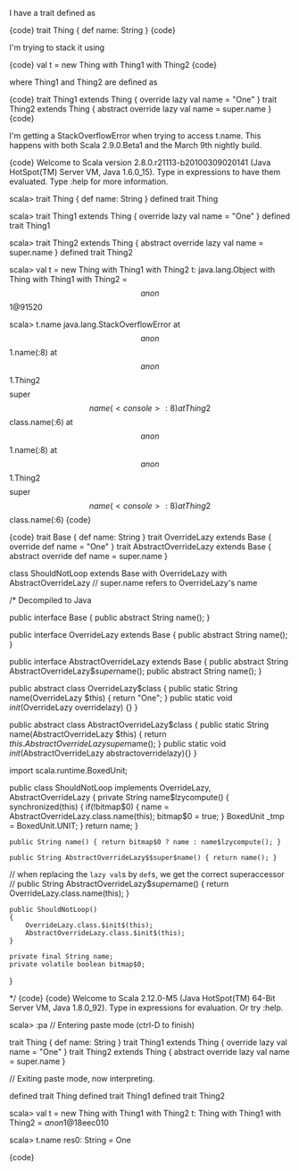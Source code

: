 I have a trait defined as

{code}
trait Thing { def name: String }
{code}

I'm trying to stack it using

{code}
val t = new Thing with Thing1 with Thing2
{code}

where Thing1 and Thing2 are defined as

{code}
trait Thing1 extends Thing { override lazy val name = "One" }
trait Thing2 extends Thing { abstract override lazy val name = super.name }
{code}

I'm getting a StackOverflowError when trying to access t.name.  This happens with both Scala 2.9.0.Beta1 and the March 9th nightly build.

{code}
Welcome to Scala version 2.8.0.r21113-b20100309020141 (Java HotSpot(TM) Server VM, Java 1.6.0_15).
Type in expressions to have them evaluated.
Type :help for more information.

scala> trait Thing { def name: String }
defined trait Thing

scala> trait Thing1 extends Thing { override lazy val name = "One" }
defined trait Thing1

scala> trait Thing2 extends Thing { abstract override lazy val name = super.name }
defined trait Thing2

scala> val t = new Thing with Thing1 with Thing2
t: java.lang.Object with Thing with Thing1 with Thing2 = $$anon$$1@91520

scala> t.name
java.lang.StackOverflowError
	at $$anon$$1.name(<console>:8)
	at $$anon$$1.Thing2$$$$super$$name(<console>:8)
	at Thing2$$class.name(<console>:6)
	at $$anon$$1.name(<console>:8)
	at $$anon$$1.Thing2$$$$super$$name(<console>:8)
	at Thing2$$class.name(<console>:6)
{code}

{code}
trait Base { def name: String }
trait OverrideLazy extends Base { override def name = "One" }
trait AbstractOverrideLazy extends Base { abstract override def name = super.name }

class ShouldNotLoop extends Base with OverrideLazy with AbstractOverrideLazy // super.name refers to OverrideLazy's name

/* Decompiled to Java

public interface Base {
    public abstract String name();
}

public interface OverrideLazy extends Base {
    public abstract String name();
}

public interface AbstractOverrideLazy extends Base {
    public abstract String AbstractOverrideLazy$$super$name();
    public abstract String name();
}

public abstract class OverrideLazy$class {
  public static String name(OverrideLazy $this) { return "One"; }
  public static void $init$(OverrideLazy overridelazy) {}
}

public abstract class AbstractOverrideLazy$class { 
  public static String name(AbstractOverrideLazy $this) { return $this.AbstractOverrideLazy$$super$name(); }
  public static void $init$(AbstractOverrideLazy abstractoverridelazy){}
}


import scala.runtime.BoxedUnit;

public class ShouldNotLoop implements OverrideLazy, AbstractOverrideLazy {
    private String name$lzycompute() {
        synchronized(this) {
            if(!bitmap$0) {
                name = AbstractOverrideLazy.class.name(this);
                bitmap$0 = true;
            }
            BoxedUnit _tmp = BoxedUnit.UNIT;
        }
        return name;
    }

    public String name() { return bitmap$0 ? name : name$lzycompute(); }

    public String AbstractOverrideLazy$$super$name() { return name(); }

// when replacing the `lazy val`s by `def`s, we get the correct superaccessor
//    public String AbstractOverrideLazy$$super$name() { return OverrideLazy.class.name(this); }

    public ShouldNotLoop()
    {
        OverrideLazy.class.$init$(this);
        AbstractOverrideLazy.class.$init$(this);
    }

    private final String name;
    private volatile boolean bitmap$0;
}

*/
{code}
{code}
Welcome to Scala 2.12.0-M5 (Java HotSpot(TM) 64-Bit Server VM, Java 1.8.0_92).
Type in expressions for evaluation. Or try :help.

scala> :pa
// Entering paste mode (ctrl-D to finish)

trait Thing { def name: String }
trait Thing1 extends Thing { override lazy val name = "One" }
trait Thing2 extends Thing { abstract override lazy val name = super.name }

// Exiting paste mode, now interpreting.

defined trait Thing
defined trait Thing1
defined trait Thing2

scala> val t = new Thing with Thing1 with Thing2
t: Thing with Thing1 with Thing2 = $anon$1@18eec010

scala> t.name
res0: String = One

{code}
